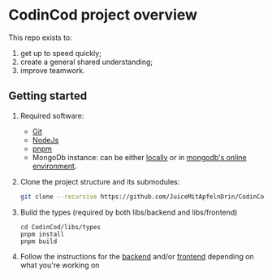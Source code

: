 # CodinCod project overview

This repo exists to:

1. get up to speed quickly;
2. create a general shared understanding;
3. improve teamwork.

## Getting started

1. Required software:

   - [Git](https://git-scm.com/download/)
   - [NodeJs](https://nodejs.org/en/download/package-manager)
   - [pnpm](https://pnpm.io/)
   - MongoDb instance: can be either [locally](https://www.mongodb.com/try/download/community) or in [mongodb's online environment](https://www.mongodb.com/cloud/atlas/register).

2. Clone the project structure and its submodules:

    ```bash
    git clone --recursive https://github.com/JuiceMitApfelnDrin/CodinCod 
    ```

3. Build the types (required by both libs/backend and libs/frontend)
   ```
   cd CodinCod/libs/types
   pnpm install
   pnpm build
   ```

4. Follow the instructions for the [backend](backend/README.md) and/or [frontend](frontend/README.md) depending on what you're working on
